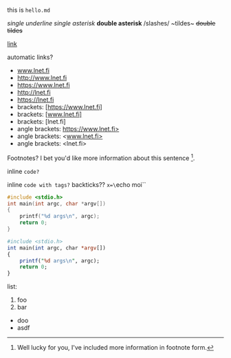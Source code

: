 this is `hello.md`

_single underline_
*single asterisk*
**double asterisk**
/slashes/
~tildes~
~~double tildes~~

[link](https://stackoverflow.com/)


automatic links?
- www.lnet.fi
- http://www.lnet.fi
- https://www.lnet.fi
- http://lnet.fi
- https://lnet.fi
- brackets: [https://www.lnet.fi]
- brackets: [www.lnet.fi]
- brackets: [lnet.fi]
- angle brackets: https://www.lnet.fi>
- angle brackets: <www.lnet.fi>
- angle brackets: <lnet.fi>


Footnotes? I bet you'd like more information about this sentence [^1].

[^1]: Well lucky for you, I've included more information in footnote form.


inline `code?` 

inline <code>code with tags?</code>
backticks?? `x=\`echo moi\``


```c
#include <stdio.h>
int main(int argc, char *argv[])
{
	printf("%d args\n", argc);
	return 0;
}
```


```perl
#include <stdio.h>
int main(int argc, char *argv[])
{
	printf("%d args\n", argc);
	return 0;
}
```



list:

1. foo
2. bar
- doo
- asdf
